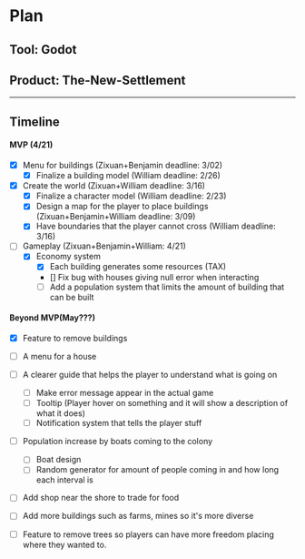 # Plan

## Tool: Godot
## Product: The-New-Settlement

---

## Timeline

#### MVP (4/21)

- [x] Menu for buildings (Zixuan+Benjamin deadline: 3/02)
  - [x] Finalize a building model (William deadline: 2/26)
- [x] Create the world (Zixuan+William deadline: 3/16)
  - [x] Finalize a character model (William deadline: 2/23)
  - [x] Design a map for the player to place buildings (Zixuan+Benjamin+William deadline: 3/09)
  - [x] Have boundaries that the player cannot cross (William deadline: 3/16)
- [ ] Gameplay (Zixuan+Benjamin+William: 4/21)
  - [x] Economy system
	- [x] Each building generates some resources (TAX)
  	- [] Fix bug with houses giving null error when interacting
   	- [ ] Add a population system that limits the amount of building that can be built

#### Beyond MVP(May???)

- [X] Feature to remove buildings
- [ ] A menu for a house
- [ ] A clearer guide that helps the player to understand what is going on 
  - [ ] Make error message appear in the actual game
  - [ ] Tooltip (Player hover on something and it will show a description of what it does)
  - [ ] Notification system that tells the player stuff 
- [ ] Population increase by boats coming to the colony
	- [ ] Boat design
 	- [ ] Random generator for amount of people coming in and how long each interval is
- [ ] Add shop near the shore to trade for food 
- [ ] Add more buildings such as farms, mines so it's more diverse
- [ ] Feature to remove trees so players can have more freedom placing where they wanted to.


<!-- EXAMPLE

## Tool: APIs
## Product: Green Glass Door riddle app

## Timeline

### MVP(Due 4/21)

- [ ] Front-end
  - [x] Webpage to collect input from user (deadline: 4/15)
  - [ ] Webpage to display "yes, but a ___ can't" or "no, but a ___ can" (deadline: 5/1)
- [x] Back-end
  - [x] Use regex to test whether or not the word can go through the GGD (deadline: 3/1)
  - [x] Use the Twinword API to find related words (deadline: 3/15)
	- [ ] Iterate through the words until an opposite example can be found (deadline: 4/1)

#### Beyond MVP(May???)

- [ ] Use another API to make sure the opposite example is a noun
- [ ] Automate notification of API limit to make sure I don’t exceed free quota
- [ ] A multiple choice quizzer that will test the user’s knowledge of the solution

-->





<!-- DO NOT USE THIS YET

| Name | Glows | Grows |
| -------- | ------- | ------- |
|   |   |
|   |   |
|   |   |
|   |   |
|   |   |
|   |   |

-->
